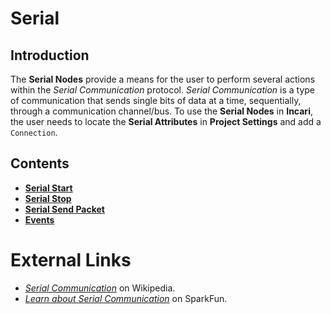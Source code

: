 # Serial

## Introduction

The **Serial Nodes** provide a means for the user to perform several actions within the _Serial Communication_ protocol. _Serial Communication_ is a type of communication that sends single bits of data at a time, sequentially, through a communication channel/bus.  To use the **Serial Nodes** in **Incari**, the user needs to locate the **Serial Attributes** in **Project Settings** and add a `Connection`.


## Contents

* [**Serial Start**](serialstart.md)
* [**Serial Stop**](serialstop.md)
* [**Serial Send Packet**](serialsendpacket.md)
* [**Events**](events/)


# External Links

* [*Serial Communication*](https://en.wikipedia.org/wiki/Serial_communication) on Wikipedia.
* [*Learn about Serial Communication*](https://learn.sparkfun.com/tutorials/serial-communication/all) on SparkFun. 
